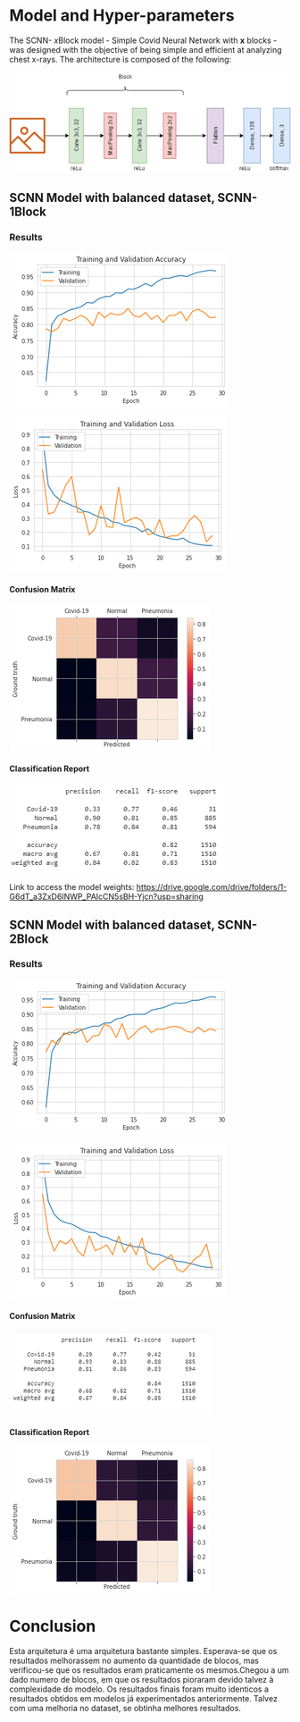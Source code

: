 # Model and Hyper-parameters

The SCNN- *x*Block model - Simple Covid Neural Network with __x__ blocks - was designed with the objective of being simple and efficient at analyzing chest x-rays. 
The architecture is composed of the following:

![SCNN Architecture](SCNN.png "SCNN Architecture")

## SCNN Model with balanced dataset, SCNN-1Block
    
   
### Results

![Accuracy during Training](acc.png "Accuracy during Training")

![Loss during Training](loss.png "Loss during Training")


#### Confusion Matrix
![Confusion Matrix](cm.png "Confusion Matrix")

#### Classification Report
![Classification Report](cr.png "Classification Report") 
    



Link to access the model weights: https://drive.google.com/drive/folders/1-G6dT_a3ZxD6INWP_PAIcCN5sBH-Yjcn?usp=sharing

## SCNN Model with balanced dataset, SCNN-2Block


### Results

![Accuracy during Training](acc2.png "Accuracy during Training")

![Loss during Training](loss2.png "Loss during Training")


#### Confusion Matrix
![Confusion Matrix](cr2.png "Confusion Matrix")

#### Classification Report
![Classification Report](cm2.png "Classification Report")



# Conclusion
Esta arquitetura é uma arquitetura bastante simples. Esperava-se que os resultados melhorassem no aumento da quantidade de blocos, mas verificou-se que os resultados eram praticamente os mesmos.Chegou a um dado numero de blocos, em que os resultados pioraram devido talvez à complexidade do modelo. 
Os resultados finais foram muito identicos a resultados obtidos em modelos já experimentados anteriormente. Talvez com uma melhoria no dataset, se obtinha melhores resultados.

